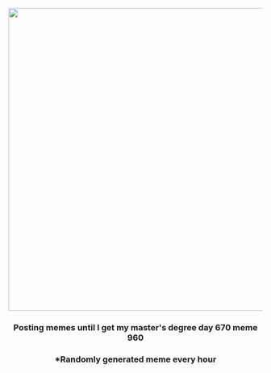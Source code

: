 <p align="center">
        <img src="https://i.redd.it/taxiw73x93q91.jpg" width="600" height="600">
        </p>
        <h3 align="center">Posting memes until I get my master's degree day 670 meme 960</h3>
        <h3 align="center">*Randomly generated meme every hour</h3>
    